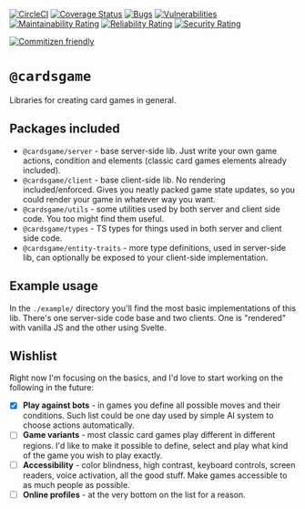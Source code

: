 [![CircleCI](https://circleci.com/gh/Zielak/cardsGame/tree/development.svg?style=svg&circle-token=0731ea14fca235ad0b3aaaa4484137faa81d8b47)](https://circleci.com/gh/Zielak/cardsGame/tree/development) [![Coverage Status](https://coveralls.io/repos/github/Zielak/cardsGame/badge.svg?branch=main)](https://coveralls.io/github/Zielak/cardsGame?branch=main)
[![Bugs](https://sonarcloud.io/api/project_badges/measure?project=Zielak_cardsGame&metric=bugs)](https://sonarcloud.io/dashboard?id=Zielak_cardsGame) [![Vulnerabilities](https://sonarcloud.io/api/project_badges/measure?project=Zielak_cardsGame&metric=vulnerabilities)](https://sonarcloud.io/dashboard?id=Zielak_cardsGame)
[![Maintainability Rating](https://sonarcloud.io/api/project_badges/measure?project=Zielak_cardsGame&metric=sqale_rating)](https://sonarcloud.io/dashboard?id=Zielak_cardsGame) [![Reliability Rating](https://sonarcloud.io/api/project_badges/measure?project=Zielak_cardsGame&metric=reliability_rating)](https://sonarcloud.io/dashboard?id=Zielak_cardsGame) [![Security Rating](https://sonarcloud.io/api/project_badges/measure?project=Zielak_cardsGame&metric=security_rating)](https://sonarcloud.io/dashboard?id=Zielak_cardsGame)

[![Commitizen friendly](https://img.shields.io/badge/commitizen-friendly-brightgreen.svg)](http://commitizen.github.io/cz-cli/)

# `@cardsgame`

Libraries for creating card games in general.

## Packages included

- `@cardsgame/server` - base server-side lib. Just write your own game actions, condition and elements (classic card games elements already included).
- `@cardsgame/client` - base client-side lib. No rendering included/enforced. Gives you neatly packed game state updates, so you could render your game in whatever way you want.
- `@cardsgame/utils` - some utilities used by both server and client side code. You too might find them useful.
- `@cardsgame/types` - TS types for things used in both server and client side code.
- `@cardsgame/entity-traits` - more type definitions, used in server-side lib, can optionally be exposed to your client-side implementation.

## Example usage

In the `./example/` directory you'll find the most basic implementations of this lib. There's one server-side code base and two clients. One is "rendered" with vanilla JS and the other using Svelte.

## Wishlist

Right now I'm focusing on the basics, and I'd love to start working on the following in the future:

- [x] **Play against bots** - in games you define all possible moves and their conditions. Such list could be one day used by simple AI system to choose actions automatically.
- [ ] **Game variants** - most classic card games play different in different regions. I'd like to make it possible to define, select and play what kind of the game you wish to play exactly.
- [ ] **Accessibility** - color blindness, high contrast, keyboard controls, screen readers, voice activation, all the good stuff. Make games accessible to as much people as possible.
- [ ] **Online profiles** - at the very bottom on the list for a reason.
